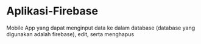 # Aplikasi-Firebase

Mobile App yang dapat menginput data ke dalam database (database yang digunakan adalah firebase), edit, serta menghapus
